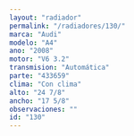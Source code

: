```yaml
---
layout: "radiador"
permalink: "/radiadores/130/"
marca: "Audi"
modelo: "A4"
ano: "2008"
motor: "V6 3.2"
transmision: "Automática"
parte: "433659"
clima: "Con clima"
alto: "24 7/8"
ancho: "17 5/8"
observaciones: ""
id: "130"
---
```


